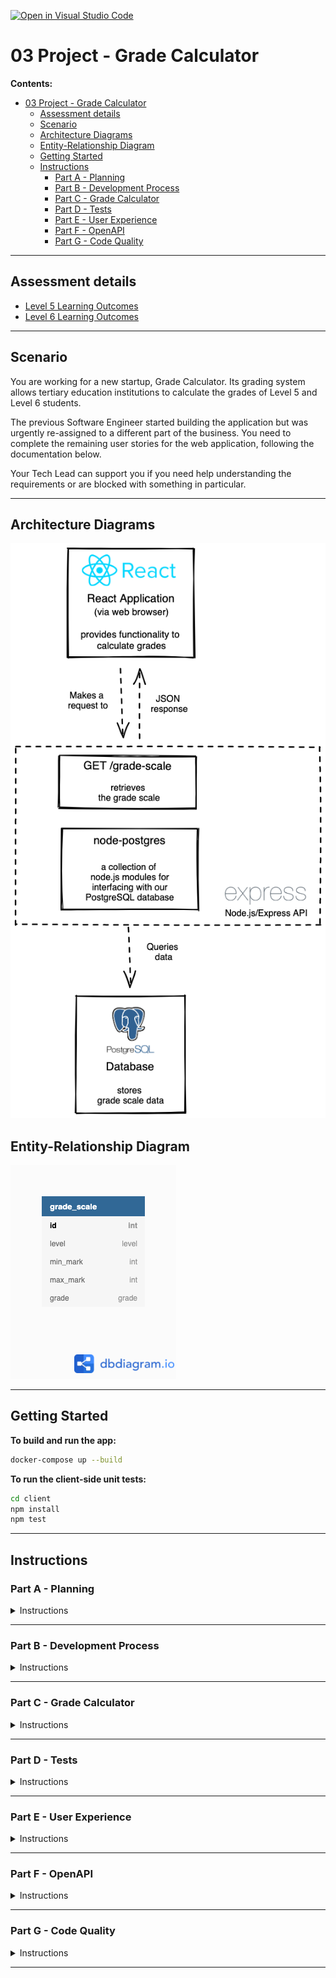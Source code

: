 [![Open in Visual Studio Code](https://classroom.github.com/assets/open-in-vscode-c66648af7eb3fe8bc4f294546bfd86ef473780cde1dea487d3c4ff354943c9ae.svg)](https://classroom.github.com/online_ide?assignment_repo_id=8178480&assignment_repo_type=AssignmentRepo)
# 03 Project - Grade Calculator

**Contents:**

- [03 Project - Grade Calculator](#03-project---grade-calculator)
  - [Assessment details](#assessment-details)
  - [Scenario](#scenario)
  - [Architecture Diagrams](#architecture-diagrams)
  - [Entity-Relationship Diagram](#entity-relationship-diagram)
  - [Getting Started](#getting-started)
  - [Instructions](#instructions)
    - [Part A - Planning](#part-a---planning)
    - [Part B - Development Process](#part-b---development-process)
    - [Part C - Grade Calculator](#part-c---grade-calculator)
    - [Part D - Tests](#part-d---tests)
    - [Part E - User Experience](#part-e---user-experience)
    - [Part F - OpenAPI](#part-f---openapi)
    - [Part G - Code Quality](#part-g---code-quality)

---

## Assessment details

- [Level 5 Learning Outcomes](./docs/learning-outcomes-l5.md)
- [Level 6 Learning Outcomes](./docs/learning-outcomes-l6.md)

---

## Scenario

You are working for a new startup, Grade Calculator. Its grading system allows tertiary education institutions to calculate the grades of Level 5 and Level 6 students.

The previous Software Engineer started building the application but was urgently re-assigned to a different part of the business. You need to complete the remaining user stories for the web application, following the documentation below.

Your Tech Lead can support you if you need help understanding the requirements or are blocked with something in particular.

---

## Architecture Diagrams

![img](./diagrams/brief/grade-calculator-architecture-diagram.png)

## Entity-Relationship Diagram

![img](./diagrams/brief/grade-calculator-er-diagram.png)

---

## Getting Started

**To build and run the app:**

```zsh
docker-compose up --build
```

**To run the client-side unit tests:**

```zsh
cd client
npm install
npm test
```

---

## Instructions

### Part A - Planning

<details>
  <summary>Instructions</summary>

Read through this project and get an idea of work that you will need to implement.

To plan, organize and prioritize your work you will use GitHub Issues and a GitHub Project board. You do not need to implement each project part in the sequential order of Parts B-G. You will need to break down your work into small, manageable pieces.

You may end up with several GitHub Issues that make up one project part, and issues which contain work from a combination of the different project parts (eg. one issue containing both testing requirements and implementation of functionality).

**Acceptance criteria**

1. Each piece of work required is captured in a [GitHub Issue](https://docs.github.com/en/issues/tracking-your-work-with-issues/about-issues).
2. A [GitHub Project board](https://docs.github.com/en/issues/organizing-your-work-with-project-boards/managing-project-boards/about-project-boards) is used to visualize your work.
3. Only one issue is _In Progress_ at any given time.
4. Each GitHub Issue contains acceptance criteria/test cases.
</details>

---

### Part B - Development Process

<details>
  <summary>Instructions</summary>

To avoid any waste for your workplace and technical debt for the client, it is important that you adhere to good development practices whilst working on this project.

**Acceptance criteria**

1. [Meaningful commit messages](https://reflectoring.io/meaningful-commit-messages/).
2. Frequent commits, demonstrating progression of development.
3. A separate branch is used for each GitHub Issue you work on.
4. Pull requests are created for each GitHub Issue and merged into the `main` branch.
5. All [pull requests include a description](https://github.blog/2015-01-21-how-to-write-the-perfect-pull-request/) explaining the changes made and have the tech lead and teaching assistant added as [reviewers](https://docs.github.com/en/pull-requests/collaborating-with-pull-requests/proposing-changes-to-your-work-with-pull-requests/requesting-a-pull-request-review).
6. Pull requests have comments added to ask for help/feedback, if needed. A clear description of any issues is provided.
7. You should acknowledge all feedback given on pull requests and action the feedback given appropriately.
8. The project is submitted correctly in GitHub with code merged to the `main` branch before the deadline.
9. The project is turned in on Google Classroom.
10. [Feedback](https://docs.google.com/forms/d/e/1FAIpQLSc5t9C5wsMNN7uDKTKvY6W7jKMU_9OE00KWnSjr3OCMS5Qj-w/viewform?usp=pp_url&entry.1220290274=Project&entry.1443355662=Grade+Calculator) has been completed.

</details>

---

### Part C - Grade Calculator

<details>
  <summary>Instructions</summary>

Implement the [`getLetterGrade` utility function](./client/src/utils.js).

**User story**

- As a tertiary education institution administrator
- I want to calculate the students’ grades
- So that I can complete the students’ transcripts.

**Acceptance criteria**

- The `getLetterGrade` utility function uses the supplied `gradeScale`, `mark` and `level` to determine the correct letter grade.
- The `getLetterGrade` utility function does not return any hardcoded values.
- Validation is implemented for all arguments of the `getLetterGrade` utility function.
- GIVEN the grade calculator form is completed correctly, WHEN the user submits the form, THEN the correct grade is provided to the user.
- GIVEN the grade calculator form is completed incorrectly, WHEN the user submits the form, THEN a useful error message is displayed to the user.

**Dev tips**

- The grade conversion rules are stored in the database. Get your SQL query right in your SQL client of choice. Once you have the correct data, it should be easy to send it back up the stack from the API server to the React app to the [`getLetterGrade` utility function](./client/src/utils.js).

![img](./diagrams/brief/query-result.png)

</details>

---

### Part D - Tests

<details>
  <summary>Instructions</summary>

To improve the maintainability of the application, add unit tests for the `getLetterGrade` utility function. Make sure that they all pass.

**Acceptance criteria**

1. All happy path scenarios are covered with unit tests. (There is at least one test case for each row of the `grade_scale` table.)
2. Negative scenarios for all parameters of the `getLetterGrade` utility function are covered with unit tests.
3. All tests are meaningful, well named by explaining what they are testing, and pass.
4. There is little to no repetition in logic.

</details>

---

### Part E - User Experience

<details>
  <summary>Instructions</summary>

To improve the user experience design wireframes for the app. Use your wireframes when you implement and style the app. Remember to consider the different states of the app (happy pathway and error pathways).

**Acceptance criteria**

1. Wireframes are created. Screenshots or images of the wireframes are added to the [wireframes folder](./wireframes/wireframes.md). The wireframes consider different breakpoints for responsive design for mobile and desktop sizes.
2. The web application is styled using CSS and is responsive.
3. The design layout matches the wireframes, including responsive design.
4. There are no violations of [design principles](https://www.youtube.com/watch?v=a5KYlHNKQB8).
5. The HTML generated from the React app is [valid](https://validator.w3.org/#validate_by_input) and [semantically correct](https://html.com/semantic-markup/).
6. The CSS is [valid](https://jigsaw.w3.org/css-validator/#validate_by_input). The CSS class names are meaningful. No unused CSS rules or properties are left in the project.

</details>

---

### Part F - OpenAPI

<details>
  <summary>Instructions</summary>
  
To improve the developer experience and maintainability of the API, update the [OpenAPI spec](./server/apispec.yaml) file to match the requested functionality of the API.

**Acceptance criteria**

1. The OpenAPI spec file reflects the functionality of the API.
2. There are no validation problems.

</details>

---

### Part G - Code Quality

<details>
  <summary>Instructions</summary>

Your Tech lead has stressed the importance of the quality and maintainability of the code in your project due to the vast number of clients that your business looks after. There is no time available for you to go back later and clean things up.

**Acceptance criteria**

1. Code uses the repository design pattern so that it is easy to maintain and reuse.
2. All code is formatted using Prettier.
3. Code is logical and easy to read and understand.
4. Function and variable names are meaningful, useful, and consistent.
5. Comments are added, if needed, following the rule of "Code Tells You How, Comments Tell You Why".
6. There is little to no repetition in logic.
7. No warnings, errors, bugs or syntax problems.
8. No unused code is left in the project.

</details>

---
